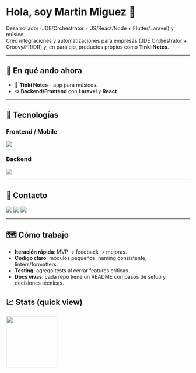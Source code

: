 # Hola, soy Martin Miguez 👋

Desarrollador (JDE/Orchestrator + JS/React/Node + Flutter/Laravel) y músico.  
Creo integraciones y automatizaciones para empresas (JDE Orchestrator + Groovy/FR/DR) y, en paralelo, productos propios como **Tinki Notes**.

---

## 🚀 En qué ando ahora
- 🔭 **Tinki Notes** – app para músicos.
- ⚙️ **Backend/Frontend** con **Laravel** y **React**.

---

## 🧰 Tecnologías

### Frontend / Mobile
<p>
  <img src="https://skillicons.dev/icons?i=ts,react,flutter,tailwind&perline=12" />
</p>

### Backend
<p>
  <img src="https://skillicons.dev/icons?i=nodejs,laravel&perline=12" />
</p>

---

## 📨 Contacto
<p>
  <a href="mailto:martinmiguez77@gmail.com">
    <img src="https://img.shields.io/badge/Email-333?logo=gmail&logoColor=white&labelColor=EA4335" />
  </a>
  <a href="https://www.linkedin.com/in/martin-alejandro-miguez/">
    <img src="https://img.shields.io/badge/LinkedIn-0A66C2?logo=linkedin&logoColor=white" />
  </a>
  <a href="https://github.com/mmiguez77">
    <img src="https://img.shields.io/badge/GitHub-181717?logo=github&logoColor=white" />
  </a>
</p>

---

## 🗺️ Cómo trabajo
- **Iteración rápida**: MVP → feedback → mejoras.
- **Código claro**: módulos pequeños, naming consistente, linters/formatters.
- **Testing**: agrego tests al cerrar features críticas.
- **Docs vivas**: cada repo tiene un README con pasos de setup y decisiones técnicas.

<!-- Opcional: métricas sin ruido. Eliminalo si no te suma. -->
## 📈 Stats (quick view)
<img src="https://github-readme-stats.vercel.app/api?username=mmiguez77&show_icons=true&hide_title=true&hide_rank=true" height="140" />
